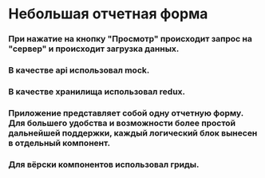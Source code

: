 # Небольшая отчетная форма

### При нажатие на кнопку "Просмотр" происходит запрос на "сервер" и происходит загрузка данных.

### В качестве api использовал mock. 

### В качестве хранилища использовал redux.

### Приложение представляет собой одну отчетную форму. Для большего удобства и возможности более простой дальнейшей поддержки, каждый логический блок вынесен в отдельный компонент.

### Для вёрски компонентов использовал гриды.
